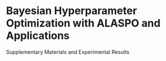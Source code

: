 # Bayesian Hyperparameter Optimization with ALASPO and Applications
Supplementary Materials and Experimental Results
